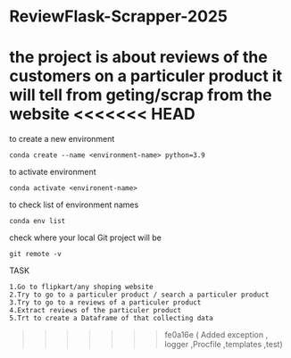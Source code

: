 # ReviewFlask-Scrapper-2025
the project is about reviews of the customers on a particuler product it will tell from geting/scrap from the website 
<<<<<<< HEAD
=======

to create a new environment
```
conda create --name <environment-name> python=3.9
```
to activate environment
```
conda activate <environent-name>
```
to check list of environment names
```
conda env list
```
check where your local Git project will be
```
git remote -v
```

TASK
```
1.Go to flipkart/any shoping website
2.Try to go to a particuler product / search a particuler product
3.Try to go to a reviews of a particuler product
4.Extract reviews of the particuler product
5.Trt to create a Dataframe of that collecting data
```
>>>>>>> fe0a16e ( Added exception , logger ,Procfile ,templates ,test)
